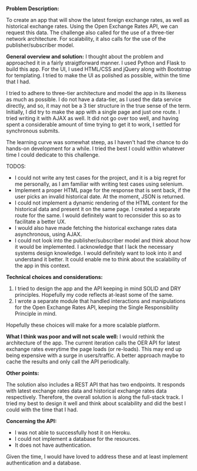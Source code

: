 **Problem Description:**

To create an app that will show the latest foreign exchange rates, as well as historical exchange rates. 
Using the Open Exchange Rates API, we can request this data. The challenge also called for the use of a three-tier network architecture.
For scalability, it also calls for the use of the publisher/subscriber model.

**General overview and solution:**
I thought about the problem and approached it in a fairly straigtforward manner. I used Python and Flask to build this app. 
For the UI, I used HTML/CSS and jQuery along with Bootstrap for templating. I tried to make the UI as polished as possible, within the time that I had.

I tried to adhere to three-tier architecture and model the app in its likeness as much as possible. I do not have a data-tier, as I used the data service directly, and so, it may not be a 3 tier structure in the true sense of the term.
Initially, I did try to make the app with a single page and just one route. I tried writing it with AJAX as well. 
It did not go over too well, and having spent a considerable amount of time trying to get it to work, I settled for synchronous submits.

The learning curve was somewhat steep, as I haven't had the chance to do hands-on development for a while. I tried the best I could within whatever time I could dedicate to this challenge.

TODOS:
- I could not write any test cases for the project, and it is a big regret for me personally, as I am familiar with writing test cases using selenium.
- Implement a proper HTML page for the response that is sent back, if the user picks an invalid historical date. At the moment, JSON is returned. 
- I could not implement a dynamic rendering of the HTML content for the historical data and present it on the same page. I created a separate route for the same. I would definitely want to reconsider this so as to facilitate a better UX.
- I would also have made fetching the historical exchange rates data asynchronous, using AJAX. 
- I could not look into the publisher/subscriber model and think about how it would be implemented. I acknowledge that I lack the necessary systems design knowledge. I would definitely want to look into it and understand it better. It could enable me to think about the scalability of the app in this context.

**Technical choices and considerations:**
1. I tried to design the app and the API keeping in mind SOLID and DRY principles. Hopefully my code reflects at-least some of the same.
2. I wrote a separate module that handled interactions and manipulations for the Open Exchange Rates API, keeping the Single Responsibility Principle in mind.

Hopefully these choices will make for a more scalable platform. 

**What I think was poor and will not scale well:**
I would rethink the architecture of the app. The current iteration calls the OER API for latest exchange rates everytime the page loads (or re-loads). This may end up being expensive with a surge in users/traffic. A better approach maybe to cache the results and only call the API periodically. 

**Other points:**

The solution also includes a REST API that has two endpoints. It responds with latest exchange rates data and historical exchange rates data respectively. Therefore, the overall solution is along the full-stack track. I tried my best to design it well and think about scalability and did the best I could with the time that I had. 

**Concerning the API:**
- I was not able to successfully host it on Heroku.
- I could not implement a database for the resources.
- It does not have authentication. 

Given the time, I would have loved to address these and at least implement authentication and a database. 
